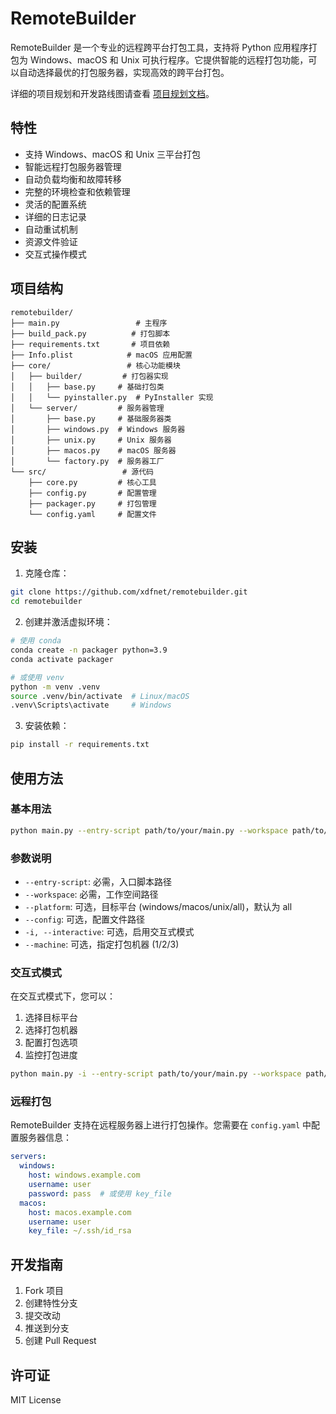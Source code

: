 # RemoteBuilder

RemoteBuilder 是一个专业的远程跨平台打包工具，支持将 Python 应用程序打包为 Windows、macOS 和 Unix 可执行程序。它提供智能的远程打包功能，可以自动选择最优的打包服务器，实现高效的跨平台打包。

详细的项目规划和开发路线图请查看 [项目规划文档](docs/project_plan.md)。

## 特性

- 支持 Windows、macOS 和 Unix 三平台打包
- 智能远程打包服务器管理
- 自动负载均衡和故障转移
- 完整的环境检查和依赖管理
- 灵活的配置系统
- 详细的日志记录
- 自动重试机制
- 资源文件验证
- 交互式操作模式

## 项目结构

```text
remotebuilder/
├── main.py                 # 主程序
├── build_pack.py          # 打包脚本
├── requirements.txt       # 项目依赖
├── Info.plist            # macOS 应用配置
├── core/                 # 核心功能模块
│   ├── builder/         # 打包器实现
│   │   ├── base.py     # 基础打包类
│   │   └── pyinstaller.py  # PyInstaller 实现
│   └── server/         # 服务器管理
│       ├── base.py     # 基础服务器类
│       ├── windows.py  # Windows 服务器
│       ├── unix.py     # Unix 服务器
│       ├── macos.py    # macOS 服务器
│       └── factory.py  # 服务器工厂
└── src/                 # 源代码
    ├── core.py         # 核心工具
    ├── config.py       # 配置管理
    ├── packager.py     # 打包管理
    └── config.yaml     # 配置文件
```

## 安装

1. 克隆仓库：

```bash
git clone https://github.com/xdfnet/remotebuilder.git
cd remotebuilder
```

2. 创建并激活虚拟环境：

```bash
# 使用 conda
conda create -n packager python=3.9
conda activate packager

# 或使用 venv
python -m venv .venv
source .venv/bin/activate  # Linux/macOS
.venv\Scripts\activate     # Windows
```

3. 安装依赖：

```bash
pip install -r requirements.txt
```

## 使用方法

### 基本用法

```bash
python main.py --entry-script path/to/your/main.py --workspace path/to/workspace
```

### 参数说明

- `--entry-script`: 必需，入口脚本路径
- `--workspace`: 必需，工作空间路径
- `--platform`: 可选，目标平台 (windows/macos/unix/all)，默认为 all
- `--config`: 可选，配置文件路径
- `-i, --interactive`: 可选，启用交互式模式
- `--machine`: 可选，指定打包机器 (1/2/3)

### 交互式模式

在交互式模式下，您可以：
1. 选择目标平台
2. 选择打包机器
3. 配置打包选项
4. 监控打包进度

```bash
python main.py -i --entry-script path/to/your/main.py --workspace path/to/workspace
```

### 远程打包

RemoteBuilder 支持在远程服务器上进行打包操作。您需要在 `config.yaml` 中配置服务器信息：

```yaml
servers:
  windows:
    host: windows.example.com
    username: user
    password: pass  # 或使用 key_file
  macos:
    host: macos.example.com
    username: user
    key_file: ~/.ssh/id_rsa
```

## 开发指南

1. Fork 项目
2. 创建特性分支
3. 提交改动
4. 推送到分支
5. 创建 Pull Request

## 许可证

MIT License

